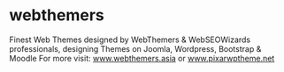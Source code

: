 # webthemers
Finest Web Themes designed by WebThemers &amp; WebSEOWizards professionals, designing Themes on Joomla, Wordpress, Bootstrap &amp; Moodle
For more visit: www.webthemers.asia
or www.pixarwptheme.net
